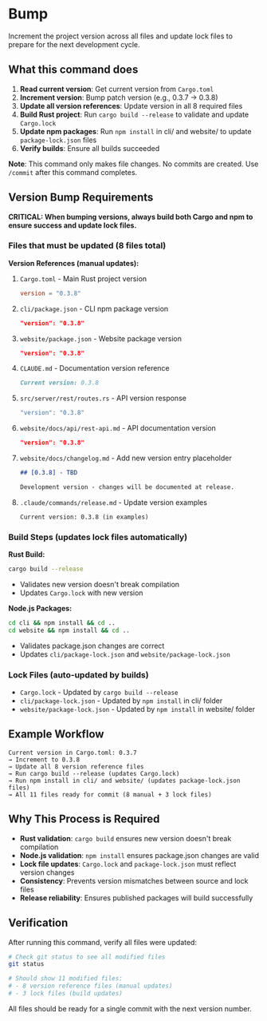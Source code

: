 # Bump

Increment the project version across all files and update lock files to prepare for the next development cycle.

## What this command does

1. **Read current version**: Get current version from `Cargo.toml`
2. **Increment version**: Bump patch version (e.g., 0.3.7 → 0.3.8)
3. **Update all version references**: Update version in all 8 required files
4. **Build Rust project**: Run `cargo build --release` to validate and update `Cargo.lock`
5. **Update npm packages**: Run `npm install` in cli/ and website/ to update `package-lock.json` files
6. **Verify builds**: Ensure all builds succeeded

**Note**: This command only makes file changes. No commits are created. Use `/commit` after this command completes.

## Version Bump Requirements

**CRITICAL: When bumping versions, always build both Cargo and npm to ensure success and update lock files.**

### Files that must be updated (8 files total)

**Version References (manual updates):**

1. `Cargo.toml` - Main Rust project version
   ```toml
   version = "0.3.8"
   ```

2. `cli/package.json` - CLI npm package version
   ```json
   "version": "0.3.8"
   ```

3. `website/package.json` - Website package version  
   ```json
   "version": "0.3.8"
   ```

4. `CLAUDE.md` - Documentation version reference
   ```markdown
   Current version: 0.3.8
   ```

5. `src/server/rest/routes.rs` - API version response
   ```rust
   "version": "0.3.8"
   ```

6. `website/docs/api/rest-api.md` - API documentation version
   ```json
   "version": "0.3.8"
   ```

7. `website/docs/changelog.md` - Add new version entry placeholder
   ```markdown
   ## [0.3.8] - TBD
   
   Development version - changes will be documented at release.
   ```

8. `.claude/commands/release.md` - Update version examples
   ```
   Current version: 0.3.8 (in examples)
   ```

### Build Steps (updates lock files automatically)

**Rust Build:**
```bash
cargo build --release
```
- Validates new version doesn't break compilation
- Updates `Cargo.lock` with new version

**Node.js Packages:**
```bash
cd cli && npm install && cd ..
cd website && npm install && cd ..
```
- Validates package.json changes are correct
- Updates `cli/package-lock.json` and `website/package-lock.json`

### Lock Files (auto-updated by builds)

- `Cargo.lock` - Updated by `cargo build --release`
- `cli/package-lock.json` - Updated by `npm install` in cli/ folder  
- `website/package-lock.json` - Updated by `npm install` in website/ folder

## Example Workflow

```
Current version in Cargo.toml: 0.3.7
→ Increment to 0.3.8
→ Update all 8 version reference files
→ Run cargo build --release (updates Cargo.lock)
→ Run npm install in cli/ and website/ (updates package-lock.json files)
→ All 11 files ready for commit (8 manual + 3 lock files)
```

## Why This Process is Required

- **Rust validation**: `cargo build` ensures new version doesn't break compilation
- **Node.js validation**: `npm install` ensures package.json changes are valid  
- **Lock file updates**: `Cargo.lock` and `package-lock.json` must reflect version changes
- **Consistency**: Prevents version mismatches between source and lock files
- **Release reliability**: Ensures published packages will build successfully

## Verification

After running this command, verify all files were updated:

```bash
# Check git status to see all modified files
git status

# Should show 11 modified files:
# - 8 version reference files (manual updates)
# - 3 lock files (build updates)
```

All files should be ready for a single commit with the next version number.